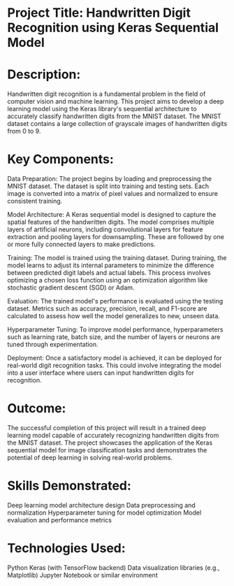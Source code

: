 # Project Title: Handwritten Digit Recognition using Keras Sequential Model

# Description:
Handwritten digit recognition is a fundamental problem in the field of computer vision and machine learning. This project aims to develop a deep learning model using the Keras library's sequential architecture to accurately classify handwritten digits from the MNIST dataset. The MNIST dataset contains a large collection of grayscale images of handwritten digits from 0 to 9.

# Key Components:
Data Preparation: The project begins by loading and preprocessing the MNIST dataset. The dataset is split into training and testing sets. Each image is converted into a matrix of pixel values and normalized to ensure consistent training.

Model Architecture: A Keras sequential model is designed to capture the spatial features of the handwritten digits. The model comprises multiple layers of artificial neurons, including convolutional layers for feature extraction and pooling layers for downsampling. These are followed by one or more fully connected layers to make predictions.

Training: The model is trained using the training dataset. During training, the model learns to adjust its internal parameters to minimize the difference between predicted digit labels and actual labels. This process involves optimizing a chosen loss function using an optimization algorithm like stochastic gradient descent (SGD) or Adam.

Evaluation: The trained model's performance is evaluated using the testing dataset. Metrics such as accuracy, precision, recall, and F1-score are calculated to assess how well the model generalizes to new, unseen data.

Hyperparameter Tuning: To improve model performance, hyperparameters such as learning rate, batch size, and the number of layers or neurons are tuned through experimentation.

Deployment: Once a satisfactory model is achieved, it can be deployed for real-world digit recognition tasks. This could involve integrating the model into a user interface where users can input handwritten digits for recognition.

# Outcome:
The successful completion of this project will result in a trained deep learning model capable of accurately recognizing handwritten digits from the MNIST dataset. The project showcases the application of the Keras sequential model for image classification tasks and demonstrates the potential of deep learning in solving real-world problems.

# Skills Demonstrated:
Deep learning model architecture design
Data preprocessing and normalization
Hyperparameter tuning for model optimization
Model evaluation and performance metrics

# Technologies Used:
Python
Keras (with TensorFlow backend)
Data visualization libraries (e.g., Matplotlib)
Jupyter Notebook or similar environment
